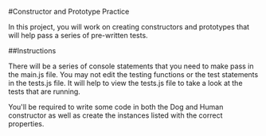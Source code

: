 #Constructor and Prototype Practice

In this project, you will work on creating constructors and prototypes that will help pass a series of pre-written tests.

##Instructions

There will be a series of console statements that you need to make pass in the main.js file. You may not edit the testing functions or the test statements in the tests.js file. It will help to view the tests.js file to take a look at the tests that are running.

You'll be required to write some code in both the Dog and Human constructor as well as create the instances listed with the correct properties.
